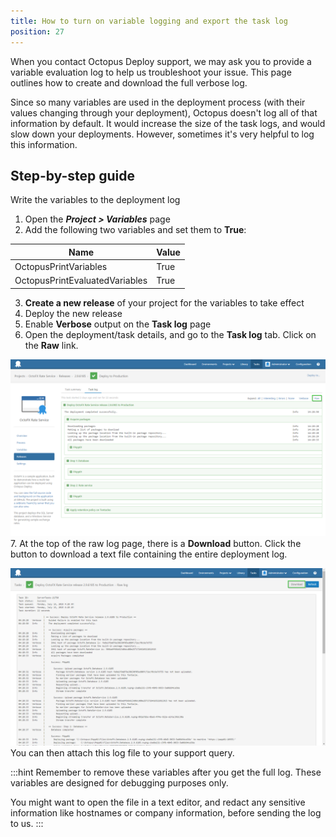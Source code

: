 ```yaml
---
title: How to turn on variable logging and export the task log
position: 27
---
```



When you contact Octopus Deploy support, we may ask you to provide a variable evaluation log to help us troubleshoot your issue. This page outlines how to create and download the full verbose log.


Since so many variables are used in the deployment process (with their values changing through your deployment), Octopus doesn't log all of that information by default. It would increase the size of the task logs, and would slow down your deployments. However, sometimes it's very helpful to log this information.

## Step-by-step guide


Write the variables to the deployment log

1. Open the ***Project > Variables*** page
2. Add the following two variables and set them to **True**:

| Name | Value |
| --- | --- |
| OctopusPrintVariables | True |
| OctopusPrintEvaluatedVariables | True |
3. **Create a new release** of your project for the variables to take effect
4. Deploy the new release
5. Enable **Verbose** output on the **Task log** page
6. Open the deployment/task details, and go to the **Task log** tab. Click on the **Raw** link.

![](/docs/images/5672459/5866222.png "width=500")
7. At the top of the raw log page, there is a **Download** button. Click the button to download a text file containing the entire deployment log.

![](/docs/images/5672459/5866223.png "width=500")
    You can then attach this log file to your support query.

:::hint
Remember to remove these variables after you get the full log. These variables are designed for debugging purposes only.


You might want to open the file in a text editor, and redact any sensitive information like hostnames or company information, before sending the log to us.
:::
